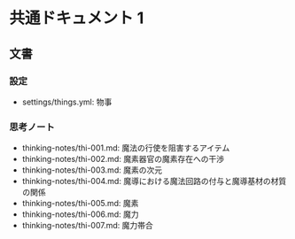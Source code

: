 # 共通ドキュメント 1
## 文書
### 設定
- settings/things.yml: 物事

### 思考ノート
- thinking-notes/thi-001.md: 魔法の行使を阻害するアイテム
- thinking-notes/thi-002.md: 魔素器官の魔素存在への干渉
- thinking-notes/thi-003.md: 魔素の次元
- thinking-notes/thi-004.md: 魔導における魔法回路の付与と魔導基材の材質の関係
- thinking-notes/thi-005.md: 魔素
- thinking-notes/thi-006.md: 魔力
- thinking-notes/thi-007.md: 魔力帯合
